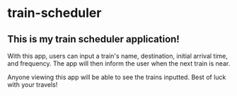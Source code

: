 # train-scheduler
## This is my train scheduler application!

With this app, users can input a train's name, destination, initial arrival time, and frequency. The app will then inform the user when the next train is near.

Anyone viewing this app will be able to see the trains inputted. Best of luck with your travels!
